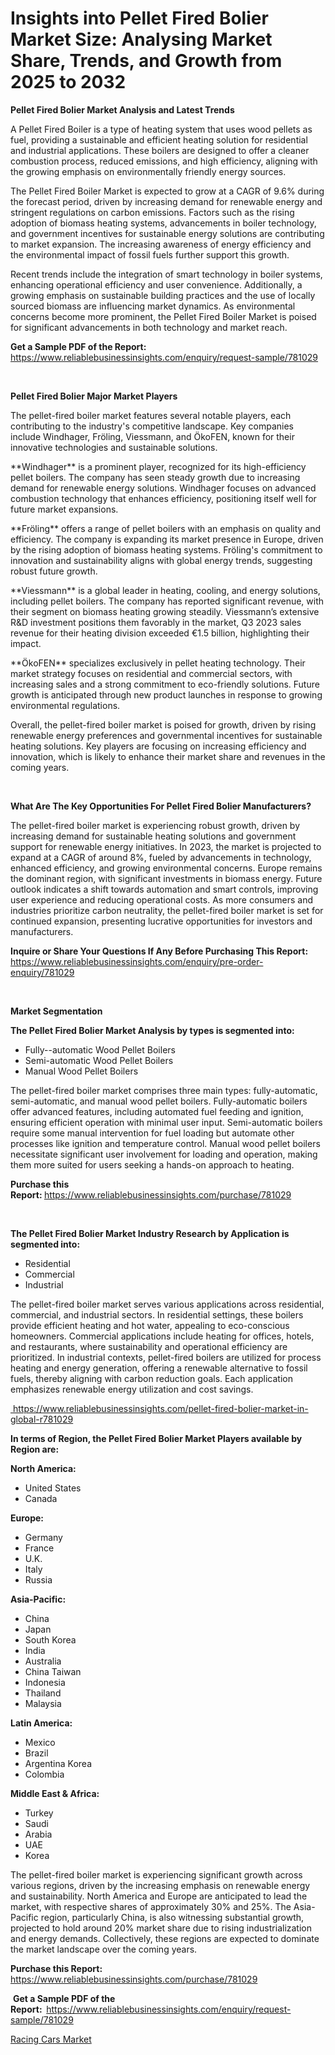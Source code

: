 <p><h1>Insights into Pellet Fired Bolier Market Size: Analysing Market Share, Trends, and Growth from 2025 to 2032</h1></p><p><strong>Pellet Fired Bolier Market Analysis and Latest Trends</strong></p>
<p><p>A Pellet Fired Boiler is a type of heating system that uses wood pellets as fuel, providing a sustainable and efficient heating solution for residential and industrial applications. These boilers are designed to offer a cleaner combustion process, reduced emissions, and high efficiency, aligning with the growing emphasis on environmentally friendly energy sources.</p><p>The Pellet Fired Boiler Market is expected to grow at a CAGR of 9.6% during the forecast period, driven by increasing demand for renewable energy and stringent regulations on carbon emissions. Factors such as the rising adoption of biomass heating systems, advancements in boiler technology, and government incentives for sustainable energy solutions are contributing to market expansion. The increasing awareness of energy efficiency and the environmental impact of fossil fuels further support this growth.</p><p>Recent trends include the integration of smart technology in boiler systems, enhancing operational efficiency and user convenience. Additionally, a growing emphasis on sustainable building practices and the use of locally sourced biomass are influencing market dynamics. As environmental concerns become more prominent, the Pellet Fired Boiler Market is poised for significant advancements in both technology and market reach.</p></p>
<p><strong>Get a Sample PDF of the Report:&nbsp;</strong> <a href="https://www.reliablebusinessinsights.com/enquiry/request-sample/781029?utm_campaign=3043&utm_medium=2&utm_source=Github&utm_content=ia&utm_term=26032025&utm_id=pellet-fired-bolier">https://www.reliablebusinessinsights.com/enquiry/request-sample/781029</a></p>
<p>&nbsp;</p>
<p><strong>Pellet Fired Bolier Major Market Players</strong></p>
<p><p>The pellet-fired boiler market features several notable players, each contributing to the industry's competitive landscape. Key companies include Windhager, Fröling, Viessmann, and ÖkoFEN, known for their innovative technologies and sustainable solutions.</p><p>**Windhager** is a prominent player, recognized for its high-efficiency pellet boilers. The company has seen steady growth due to increasing demand for renewable energy solutions. Windhager focuses on advanced combustion technology that enhances efficiency, positioning itself well for future market expansions.</p><p>**Fröling** offers a range of pellet boilers with an emphasis on quality and efficiency. The company is expanding its market presence in Europe, driven by the rising adoption of biomass heating systems. Fröling's commitment to innovation and sustainability aligns with global energy trends, suggesting robust future growth.</p><p>**Viessmann** is a global leader in heating, cooling, and energy solutions, including pellet boilers. The company has reported significant revenue, with their segment on biomass heating growing steadily. Viessmann’s extensive R&D investment positions them favorably in the market, Q3 2023 sales revenue for their heating division exceeded €1.5 billion, highlighting their impact.</p><p>**ÖkoFEN** specializes exclusively in pellet heating technology. Their market strategy focuses on residential and commercial sectors, with increasing sales and a strong commitment to eco-friendly solutions. Future growth is anticipated through new product launches in response to growing environmental regulations.</p><p>Overall, the pellet-fired boiler market is poised for growth, driven by rising renewable energy preferences and governmental incentives for sustainable heating solutions. Key players are focusing on increasing efficiency and innovation, which is likely to enhance their market share and revenues in the coming years.</p></p>
<p>&nbsp;</p>
<p><strong>What Are The Key Opportunities For Pellet Fired Bolier Manufacturers?</strong></p>
<p><p>The pellet-fired boiler market is experiencing robust growth, driven by increasing demand for sustainable heating solutions and government support for renewable energy initiatives. In 2023, the market is projected to expand at a CAGR of around 8%, fueled by advancements in technology, enhanced efficiency, and growing environmental concerns. Europe remains the dominant region, with significant investments in biomass energy. Future outlook indicates a shift towards automation and smart controls, improving user experience and reducing operational costs. As more consumers and industries prioritize carbon neutrality, the pellet-fired boiler market is set for continued expansion, presenting lucrative opportunities for investors and manufacturers.</p></p>
<p><strong>Inquire or Share Your Questions If Any Before Purchasing This Report:</strong> <a href="https://www.reliablebusinessinsights.com/enquiry/pre-order-enquiry/781029?utm_campaign=3043&utm_medium=2&utm_source=Github&utm_content=ia&utm_term=26032025&utm_id=pellet-fired-bolier">https://www.reliablebusinessinsights.com/enquiry/pre-order-enquiry/781029</a></p>
<p>&nbsp;</p>
<p><strong>Market Segmentation</strong></p>
<p><strong>The Pellet Fired Bolier Market Analysis by types is segmented into:</strong></p>
<p><ul><li>Fully--automatic Wood Pellet Boilers</li><li>Semi-automatic Wood Pellet Boilers</li><li>Manual Wood Pellet Boilers</li></ul></p>
<p><p>The pellet-fired boiler market comprises three main types: fully-automatic, semi-automatic, and manual wood pellet boilers. Fully-automatic boilers offer advanced features, including automated fuel feeding and ignition, ensuring efficient operation with minimal user input. Semi-automatic boilers require some manual intervention for fuel loading but automate other processes like ignition and temperature control. Manual wood pellet boilers necessitate significant user involvement for loading and operation, making them more suited for users seeking a hands-on approach to heating.</p></p>
<p><strong>Purchase this Report:&nbsp;</strong><a href="https://www.reliablebusinessinsights.com/purchase/781029?utm_campaign=3043&utm_medium=2&utm_source=Github&utm_content=ia&utm_term=26032025&utm_id=pellet-fired-bolier">https://www.reliablebusinessinsights.com/purchase/781029</a></p>
<p>&nbsp;</p>
<p><strong>The Pellet Fired Bolier Market Industry Research by Application is segmented into:</strong></p>
<p><ul><li>Residential</li><li>Commercial</li><li>Industrial</li></ul></p>
<p><p>The pellet-fired boiler market serves various applications across residential, commercial, and industrial sectors. In residential settings, these boilers provide efficient heating and hot water, appealing to eco-conscious homeowners. Commercial applications include heating for offices, hotels, and restaurants, where sustainability and operational efficiency are prioritized. In industrial contexts, pellet-fired boilers are utilized for process heating and energy generation, offering a renewable alternative to fossil fuels, thereby aligning with carbon reduction goals. Each application emphasizes renewable energy utilization and cost savings.</p></p>
<p><a href="https://www.reliablebusinessinsights.com/pellet-fired-bolier-market-in-global-r781029?utm_campaign=3043&utm_medium=2&utm_source=Github&utm_content=ia&utm_term=26032025&utm_id=pellet-fired-bolier">&nbsp;https://www.reliablebusinessinsights.com/pellet-fired-bolier-market-in-global-r781029</a></p>
<p><strong>In terms of Region, the Pellet Fired Bolier Market Players available by Region are:</strong></p>
<p>
    <p> <strong> North America: </strong>
        <ul>
            <li>United States</li>
            <li>Canada</li>
        </ul>
        </p> 
    <p> <strong> Europe: </strong>
        <ul>
            <li>Germany</li>
            <li>France</li>
            <li>U.K.</li>
            <li>Italy</li>
            <li>Russia</li>
        </ul>
        </p> 
    <p> <strong> Asia-Pacific: </strong>
        <ul>
            <li>China</li>
            <li>Japan</li>
            <li>South Korea</li>
            <li>India</li>
            <li>Australia</li>
            <li>China Taiwan</li>
            <li>Indonesia</li>
            <li>Thailand</li>
            <li>Malaysia</li>
        </ul>
        </p> 
    <p> <strong> Latin America: </strong>
        <ul>
            <li>Mexico</li>
            <li>Brazil</li>
            <li>Argentina Korea</li>
            <li>Colombia</li>
        </ul>
        </p> 
    <p> <strong> Middle East & Africa: </strong>
        <ul>
            <li>Turkey</li>
            <li>Saudi</li>
            <li>Arabia</li>
            <li>UAE</li>
            <li>Korea</li>
        </ul>
    </p>
    </p>
<p><p>The pellet-fired boiler market is experiencing significant growth across various regions, driven by the increasing emphasis on renewable energy and sustainability. North America and Europe are anticipated to lead the market, with respective shares of approximately 30% and 25%. The Asia-Pacific region, particularly China, is also witnessing substantial growth, projected to hold around 20% market share due to rising industrialization and energy demands. Collectively, these regions are expected to dominate the market landscape over the coming years.</p></p>
<p><strong>Purchase this Report: </strong><a href="https://www.reliablebusinessinsights.com/purchase/781029?utm_campaign=3043&utm_medium=2&utm_source=Github&utm_content=ia&utm_term=26032025&utm_id=pellet-fired-bolier">https://www.reliablebusinessinsights.com/purchase/781029</a></p>
<p>&nbsp;<strong>Get a Sample PDF of the Report:&nbsp;&nbsp;</strong><a href="https://www.reliablebusinessinsights.com/enquiry/request-sample/781029?utm_campaign=3043&utm_medium=2&utm_source=Github&utm_content=ia&utm_term=26032025&utm_id=pellet-fired-bolier">https://www.reliablebusinessinsights.com/enquiry/request-sample/781029</a></p>
<p><strong></strong></p>
<p><p><a href="https://github.com/zitanebeibit9/Market-Research-Report-List-1/blob/main/racing-cars-market.md?utm_campaign=3043&utm_medium=2&utm_source=Github&utm_content=ia&utm_term=26032025&utm_id=pellet-fired-bolier">Racing Cars Market</a></p></p>